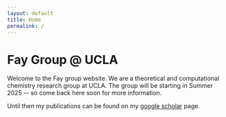 ```yaml
---
layout: default
title: Home
permalink: /
---
```

# Fay Group @ UCLA

Welcome to the Fay group website. We are a theoretical and computational chemistry research group at UCLA. The group will be starting in Summer 2025 -- so come back here soon for more information.

Until then my publications can be found on my [google scholar](https://scholar.google.com/citations?user=QTfhgdIAAAAJ&hl=en) page.
